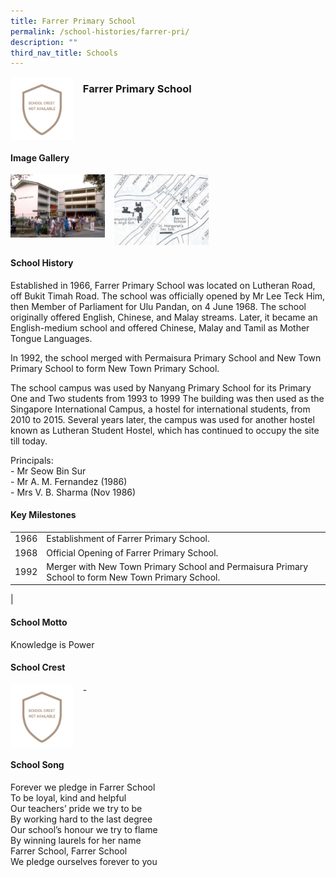 ```yaml
---
title: Farrer Primary School
permalink: /school-histories/farrer-pri/
description: ""
third_nav_title: Schools
---
```

<img src="/images/farrerpri1.png" style="width:20%;margin-right:15px;" align = "left">

### **Farrer Primary School**

<br clear="left">

#### **Image Gallery**

<p><a href="https://d1yxymztqoj7qn.amplifyapp.com/images/farrerpri2.jpg">  
<img src="/images/farrerpri2.jpg" style="width:30%;margin-right:15px;" align = "left">
</a></p>

<p><a href="https://d1yxymztqoj7qn.amplifyapp.com/images/farrerpri3.jpg">  
<img src="/images/farrerpri3.jpg" style="width:30%;margin-right:15px;" align = "left">
</a></p>

<br clear="left">

#### **School History**
Established in 1966, Farrer Primary School was located on Lutheran Road, off Bukit Timah Road. The school was officially opened by Mr Lee Teck Him, then Member of Parliament for Ulu Pandan, on 4 June 1968. The school originally offered English, Chinese, and Malay streams. Later, it became an English-medium school and offered Chinese, Malay and Tamil as Mother Tongue Languages.

In 1992, the school merged with Permaisura Primary School and New Town Primary School to form New Town Primary School.

The school campus was used by Nanyang Primary School for its Primary One and Two students from 1993 to 1999 The building was then used as the Singapore International Campus, a hostel for international students, from 2010 to 2015. Several years later, the campus was used for another hostel known as Lutheran Student Hostel, which has continued to occupy the site till today.

Principals:<br>
\- Mr Seow Bin Sur<br>
\- Mr A. M. Fernandez (1986)<br>
\- Mrs V. B. Sharma (Nov 1986)

#### **Key Milestones**

|  |  |
|:---:|---|
| 1966 | Establishment of Farrer Primary School. |
| 1968 | Official Opening of Farrer Primary School. |
| 1992 | Merger with New Town Primary School and Permaisura Primary School to form New Town Primary School. |
|

#### **School Motto**
Knowledge is Power

#### **School Crest**
<img src="/images/farrerpri1.png" style="width:20%;margin-right:15px;" align = "left">

\-
<br clear="left">

#### **School Song**
Forever we pledge in Farrer School<br>
To be loyal, kind and helpful<br>
Our teachers’ pride we try to be<br>
By working hard to the last degree<br>
Our school’s honour we try to flame<br>
By winning laurels for her name<br>
Farrer School, Farrer School<br>
We pledge ourselves forever to you
